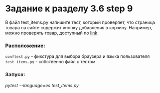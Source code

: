 Задание к разделу 3.6 step 9
============================
В файл test_items.py напишите тест, который проверяет, что страница товара на сайте
содержит кнопку добавления в корзину. Например, можно проверять товар, доступный по
[link](http://selenium1py.pythonanywhere.com/catalogue/coders-at-work_207/).

### Расположение: ###
`conftest.py` - фикстура для выбора браузера и языка пользователя <br>
`test_items.py` - собственно файл с тестом
### Запуск: ###
*pytest --language=es test_items.py*

